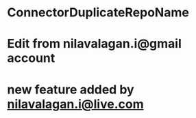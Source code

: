 # ConnectorDuplicateRepoName
# Edit from nilavalagan.i@gmail account
# new feature added by nilavalagan.i@live.com
